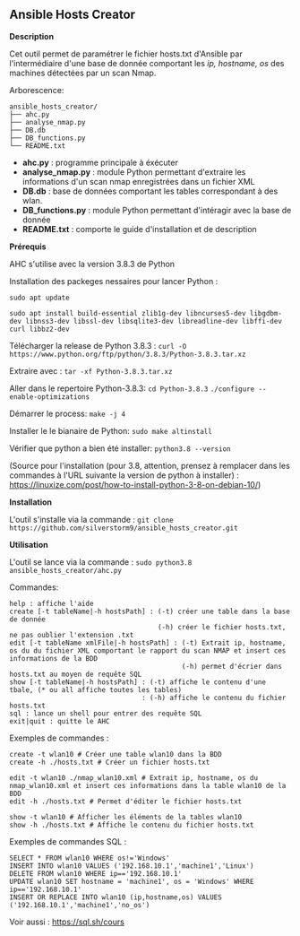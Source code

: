 ## Ansible Hosts Creator

**Description**

Cet outil permet de paramétrer le fichier hosts.txt d'Ansible par l'intermédiaire d'une base de donnée comportant les *ip, hostname, os* des machines détectées par un scan Nmap.

Arborescence: 

```
ansible_hosts_creator/
├── ahc.py
├── analyse_nmap.py
├── DB.db
├── DB_functions.py
└── README.txt
```


- **ahc.py** : programme principale à éxécuter
- **analyse_nmap.py** : module Python permettant d'extraire les informations d'un scan nmap enregistrées dans un fichier XML
- **DB.db** : base de données comportant les tables correspondant à des wlan.
- **DB_functions.py** : module Python permettant d'intéragir avec la base de donnée
- **README.txt** : comporte le guide d'installation et de description

**Prérequis**

AHC s'utilise avec la version 3.8.3 de Python

Installation des packeges nessaires pour lancer Python :

`sudo apt update`

`sudo apt install build-essential zlib1g-dev libncurses5-dev libgdbm-dev libnss3-dev libssl-dev libsqlite3-dev libreadline-dev libffi-dev curl libbz2-dev`

Télécharger la release de Python 3.8.3 :
`curl -O https://www.python.org/ftp/python/3.8.3/Python-3.8.3.tar.xz`

Extraire avec :
`tar -xf Python-3.8.3.tar.xz`

Aller dans le repertoire Python-3.8.3:
`cd Python-3.8.3`
`./configure --enable-optimizations`

Démarrer le process:
`make -j 4`

Installer le le bianaire de Python:
`sudo make altinstall`

Vérifier que python a bien été installer:
`python3.8 --version`


(Source pour l'installation (pour 3.8, attention, prensez à remplacer dans les commandes à l'URL suivante la version de python à installer) : https://linuxize.com/post/how-to-install-python-3-8-on-debian-10/)

**Installation**

L'outil s'installe via la commande :
`git clone https://github.com/silverstorm9/ansible_hosts_creator.git`

**Utilisation**

L'outil se lance via la commande :
`sudo python3.8 ansible_hosts_creator/ahc.py`

Commandes:

```
help : affiche l'aide
create [-t tableName|-h hostsPath] : (-t) créer une table dans la base de donnée
                                     (-h) créer le fichier hosts.txt, ne pas oublier l'extension .txt
edit [-t tableName xmlFile|-h hostsPath] : (-t) Extrait ip, hostname, os du du fichier XML comportant le rapport du scan NMAP et insert ces informations de la BDD
                                           (-h) permet d'écrier dans hosts.txt au moyen de requête SQL
show [-t tableName|-h hostsPath] : (-t) affiche le contenu d'une tbale, (* ou all affiche toutes les tables)
                                 : (-h) affiche le contenu du fichier hosts.txt
sql : lance un shell pour entrer des requête SQL
exit|quit : quitte le AHC
```

Exemples de commandes :

```
create -t wlan10 # Créer une table wlan10 dans la BDD
create -h ./hosts.txt # Créer un fichier hosts.txt

edit -t wlan10 ./nmap_wlan10.xml # Extrait ip, hostname, os du nmap_wlan10.xml et insert ces informations dans la table wlan10 de la BDD
edit -h ./hosts.txt # Permet d'éditer le fichier hosts.txt

show -t wlan10 # Afficher les éléments de la tables wlan10
show -h ./hosts.txt # Affiche le contenu du fichier hosts.txt
```

Exemples de commandes SQL :

```
SELECT * FROM wlan10 WHERE os!='Windows'
INSERT INTO wlan10 VALUES ('192.168.10.1','machine1','Linux')
DELETE FROM wlan10 WHERE ip=='192.168.10.1'
UPDATE wlan10 SET hostname = 'machine1', os = 'Windows' WHERE ip=='192.168.10.1'
INSERT OR REPLACE INTO wlan10 (ip,hostname,os) VALUES ('192.168.10.1','machine1','no_os')
```

Voir aussi : https://sql.sh/cours
